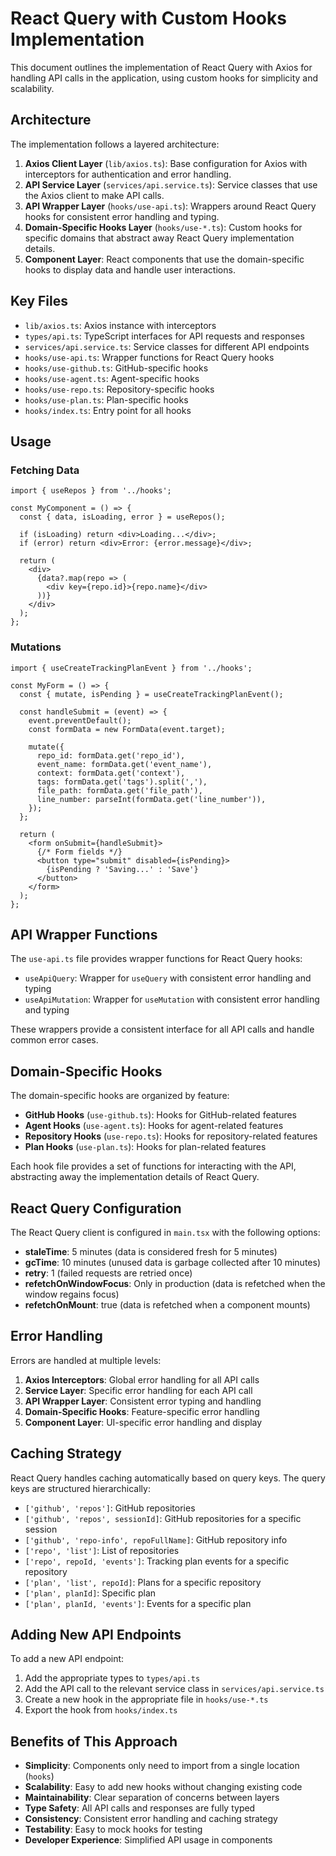# React Query with Custom Hooks Implementation

This document outlines the implementation of React Query with Axios for handling API calls in the application, using custom hooks for simplicity and scalability.

## Architecture

The implementation follows a layered architecture:

1. **Axios Client Layer** (`lib/axios.ts`): Base configuration for Axios with interceptors for authentication and error handling.
2. **API Service Layer** (`services/api.service.ts`): Service classes that use the Axios client to make API calls.
3. **API Wrapper Layer** (`hooks/use-api.ts`): Wrappers around React Query hooks for consistent error handling and typing.
4. **Domain-Specific Hooks Layer** (`hooks/use-*.ts`): Custom hooks for specific domains that abstract away React Query implementation details.
5. **Component Layer**: React components that use the domain-specific hooks to display data and handle user interactions.

## Key Files

- `lib/axios.ts`: Axios instance with interceptors
- `types/api.ts`: TypeScript interfaces for API requests and responses
- `services/api.service.ts`: Service classes for different API endpoints
- `hooks/use-api.ts`: Wrapper functions for React Query hooks
- `hooks/use-github.ts`: GitHub-specific hooks
- `hooks/use-agent.ts`: Agent-specific hooks
- `hooks/use-repo.ts`: Repository-specific hooks
- `hooks/use-plan.ts`: Plan-specific hooks
- `hooks/index.ts`: Entry point for all hooks

## Usage

### Fetching Data

```tsx
import { useRepos } from '../hooks';

const MyComponent = () => {
  const { data, isLoading, error } = useRepos();
  
  if (isLoading) return <div>Loading...</div>;
  if (error) return <div>Error: {error.message}</div>;
  
  return (
    <div>
      {data?.map(repo => (
        <div key={repo.id}>{repo.name}</div>
      ))}
    </div>
  );
};
```

### Mutations

```tsx
import { useCreateTrackingPlanEvent } from '../hooks';

const MyForm = () => {
  const { mutate, isPending } = useCreateTrackingPlanEvent();
  
  const handleSubmit = (event) => {
    event.preventDefault();
    const formData = new FormData(event.target);
    
    mutate({
      repo_id: formData.get('repo_id'),
      event_name: formData.get('event_name'),
      context: formData.get('context'),
      tags: formData.get('tags').split(','),
      file_path: formData.get('file_path'),
      line_number: parseInt(formData.get('line_number')),
    });
  };
  
  return (
    <form onSubmit={handleSubmit}>
      {/* Form fields */}
      <button type="submit" disabled={isPending}>
        {isPending ? 'Saving...' : 'Save'}
      </button>
    </form>
  );
};
```

## API Wrapper Functions

The `use-api.ts` file provides wrapper functions for React Query hooks:

- `useApiQuery`: Wrapper for `useQuery` with consistent error handling and typing
- `useApiMutation`: Wrapper for `useMutation` with consistent error handling and typing

These wrappers provide a consistent interface for all API calls and handle common error cases.

## Domain-Specific Hooks

The domain-specific hooks are organized by feature:

- **GitHub Hooks** (`use-github.ts`): Hooks for GitHub-related features
- **Agent Hooks** (`use-agent.ts`): Hooks for agent-related features
- **Repository Hooks** (`use-repo.ts`): Hooks for repository-related features
- **Plan Hooks** (`use-plan.ts`): Hooks for plan-related features

Each hook file provides a set of functions for interacting with the API, abstracting away the implementation details of React Query.

## React Query Configuration

The React Query client is configured in `main.tsx` with the following options:

- **staleTime**: 5 minutes (data is considered fresh for 5 minutes)
- **gcTime**: 10 minutes (unused data is garbage collected after 10 minutes)
- **retry**: 1 (failed requests are retried once)
- **refetchOnWindowFocus**: Only in production (data is refetched when the window regains focus)
- **refetchOnMount**: true (data is refetched when a component mounts)

## Error Handling

Errors are handled at multiple levels:

1. **Axios Interceptors**: Global error handling for all API calls
2. **Service Layer**: Specific error handling for each API call
3. **API Wrapper Layer**: Consistent error typing and handling
4. **Domain-Specific Hooks**: Feature-specific error handling
5. **Component Layer**: UI-specific error handling and display

## Caching Strategy

React Query handles caching automatically based on query keys. The query keys are structured hierarchically:

- `['github', 'repos']`: GitHub repositories
- `['github', 'repos', sessionId]`: GitHub repositories for a specific session
- `['github', 'repo-info', repoFullName]`: GitHub repository info
- `['repo', 'list']`: List of repositories
- `['repo', repoId, 'events']`: Tracking plan events for a specific repository
- `['plan', 'list', repoId]`: Plans for a specific repository
- `['plan', planId]`: Specific plan
- `['plan', planId, 'events']`: Events for a specific plan

## Adding New API Endpoints

To add a new API endpoint:

1. Add the appropriate types to `types/api.ts`
2. Add the API call to the relevant service class in `services/api.service.ts`
3. Create a new hook in the appropriate file in `hooks/use-*.ts`
4. Export the hook from `hooks/index.ts`

## Benefits of This Approach

- **Simplicity**: Components only need to import from a single location (`hooks`)
- **Scalability**: Easy to add new hooks without changing existing code
- **Maintainability**: Clear separation of concerns between layers
- **Type Safety**: All API calls and responses are fully typed
- **Consistency**: Consistent error handling and caching strategy
- **Testability**: Easy to mock hooks for testing
- **Developer Experience**: Simplified API usage in components 